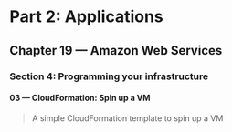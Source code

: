 # Part 2: Applications
## Chapter 19 &mdash; Amazon Web Services
### Section 4: Programming your infrastructure
#### 03 &mdash; CloudFormation: Spin up a VM
> A simple CloudFormation template to spin up a VM
